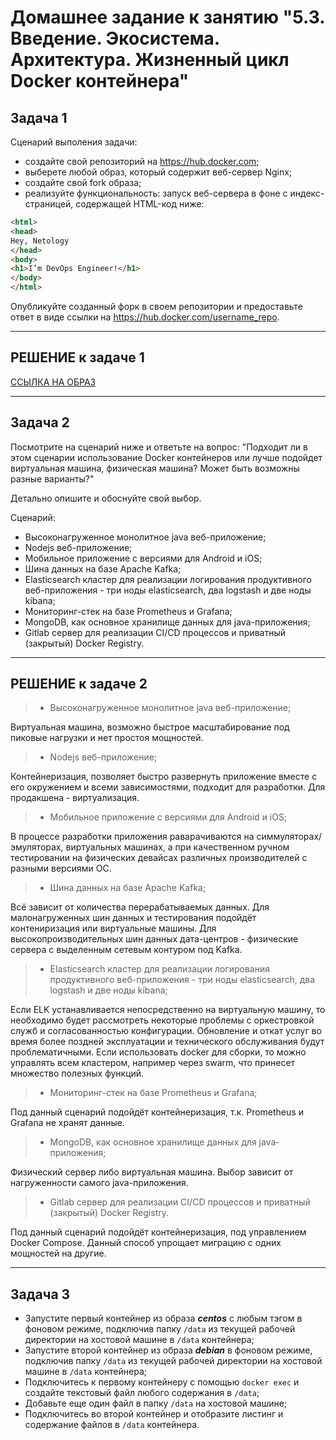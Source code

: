 # Домашнее задание к занятию "5.3. Введение. Экосистема. Архитектура. Жизненный цикл Docker контейнера"

## Задача 1

Сценарий выполения задачи:

- создайте свой репозиторий на <https://hub.docker.com>;
- выберете любой образ, который содержит веб-сервер Nginx;
- создайте свой fork образа;
- реализуйте функциональность: запуск веб-сервера в фоне с индекс-страницей, содержащей HTML-код ниже:

```html
<html>
<head>
Hey, Netology
</head>
<body>
<h1>I’m DevOps Engineer!</h1>
</body>
</html>
```

Опубликуйте созданный форк в своем репозитории и предоставьте ответ в виде ссылки на <https://hub.docker.com/username_repo>.

---

## РЕШЕНИЕ к задаче 1

[ССЫЛКА НА ОБРАЗ](https://hub.docker.com/layers/slowback/nginx/latest/images/sha256-1ec87efba992d60ca80f97b31356f801323086cdbad8ef83aac57698cb31cea5?context=explore)

---

## Задача 2

Посмотрите на сценарий ниже и ответьте на вопрос:
"Подходит ли в этом сценарии использование Docker контейнеров или лучше подойдет виртуальная машина, физическая машина? Может быть возможны разные варианты?"

Детально опишите и обоснуйте свой выбор.

Сценарий:

- Высоконагруженное монолитное java веб-приложение;
- Nodejs веб-приложение;
- Мобильное приложение c версиями для Android и iOS;
- Шина данных на базе Apache Kafka;
- Elasticsearch кластер для реализации логирования продуктивного веб-приложения - три ноды elasticsearch, два logstash и две ноды kibana;
- Мониторинг-стек на базе Prometheus и Grafana;
- MongoDB, как основное хранилище данных для java-приложения;
- Gitlab сервер для реализации CI/CD процессов и приватный (закрытый) Docker Registry.

---

## РЕШЕНИЕ к задаче 2

> - Высоконагруженное монолитное java веб-приложение;

Виртуальная машина, возможно быстрое масштабирование под пиковые нагрузки и нет простоя мощностей.

> - Nodejs веб-приложение;

Контейнеризация, позволяет быстро развернуть приложение вместе с его окружением и всеми зависимостями, подходит для разработки. Для продакшена - виртуализация.

> - Мобильное приложение c версиями для Android и iOS;

В процессе разработки приложения раварачиваются на симмуляторах/эмуляторах, виртуальных машинах, а при качественном ручном тестировании на физических девайсах различных производителей с разными версиями ОС.

> - Шина данных на базе Apache Kafka;

Всё зависит от количества перерабатываемых данных. Для малонагруженных шин данных и тестирования подойдёт контениризация или виртуальные машины. Для высокопроизводительных шин данных дата-центров - физические сервера с выделенным сетевым контуром под Kafka.

> - Elasticsearch кластер для реализации логирования продуктивного веб-приложения - три ноды elasticsearch, два logstash и две ноды kibana;

Если ELK устанавливается непосредственно на виртуальную машину, то необходимо будет рассмотреть некоторые проблемы с оркестровкой служб и согласованностью конфигурации. Обновление и откат услуг во время более поздней эксплуатации и технического обслуживания будут проблематичными. Если использовать docker для сборки, то можно управлять всем кластером, например через swarm, что принесет множество полезных функций.

> - Мониторинг-стек на базе Prometheus и Grafana;

Под данный сценарий подойдёт контейнеризация, т.к. Prometheus и Grafana не хранят данные.

> - MongoDB, как основное хранилище данных для java-приложения;

Физический сервер либо виртуальная машина. Выбор зависит от нагруженности самого java-приложения.

> - Gitlab сервер для реализации CI/CD процессов и приватный (закрытый) Docker Registry.

Под данный сценарий подойдёт контейнеризация, под управлением Docker Compose. Данный способ упрощает миграцию с одних мощностей на другие.

---

## Задача 3

- Запустите первый контейнер из образа ***centos*** c любым тэгом в фоновом режиме, подключив папку ```/data``` из текущей рабочей директории на хостовой машине в ```/data``` контейнера;
- Запустите второй контейнер из образа ***debian*** в фоновом режиме, подключив папку ```/data``` из текущей рабочей директории на хостовой машине в ```/data``` контейнера;
- Подключитесь к первому контейнеру с помощью ```docker exec``` и создайте текстовый файл любого содержания в ```/data```;
- Добавьте еще один файл в папку ```/data``` на хостовой машине;
- Подключитесь во второй контейнер и отобразите листинг и содержание файлов в ```/data``` контейнера.
